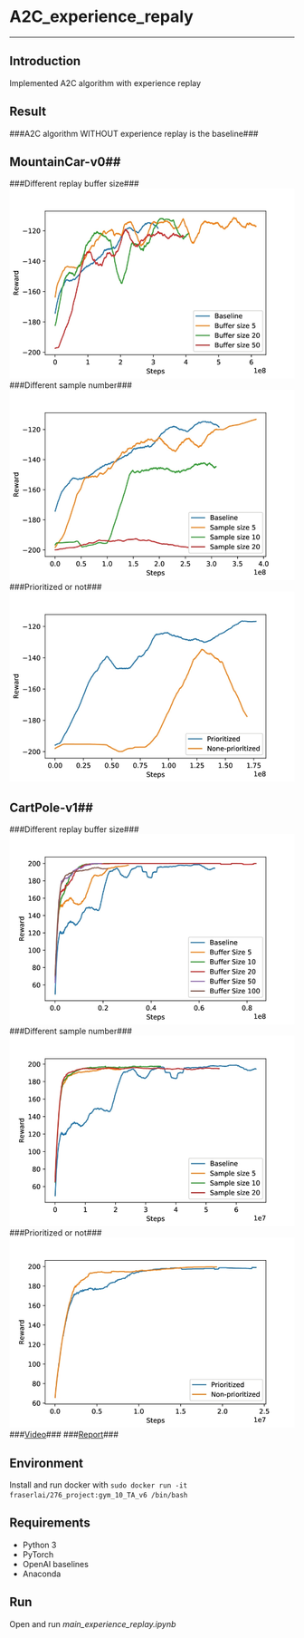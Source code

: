 # **A2C_experience_repaly** #
- - -
## **Introduction** ##
Implemented A2C algorithm with experience replay

## **Result** ##
###A2C algorithm WITHOUT experience replay is the baseline###
## MountainCar-v0##
###Different replay buffer size###
![Alt text](img/Mountaincar_buff.jpg)  
###Different sample number###
![Alt text](img/Mountaincar_sample_size.jpg)  
###Prioritized or not###
![Alt text](img/Mountaincar_prioritized.jpg)  
## CartPole-v1##
###Different replay buffer size###
![Alt text](img/carpole_buffer.jpg)  
###Different sample number###
![Alt text](img/carpole_sample.jpg)  
###Prioritized or not###
![Alt text](img/carpole_prioritize.jpg)   
###[Video](https://www.youtube.com/watch?v=mIvstl3QufM)###
###[Report](https://drive.google.com/file/d/1md8jDYBwizvwJi0ZLNM8QnIsN7h0qIHq/view?usp=sharing)###

## **Environment** ##
Install and run docker with ```sudo docker run -it fraserlai/276_project:gym_10_TA_v6 /bin/bash```

## **Requirements** ##
* Python 3
* PyTorch
* OpenAI baselines
* Anaconda

## **Run** ##
Open and run *main_experience_replay.ipynb*